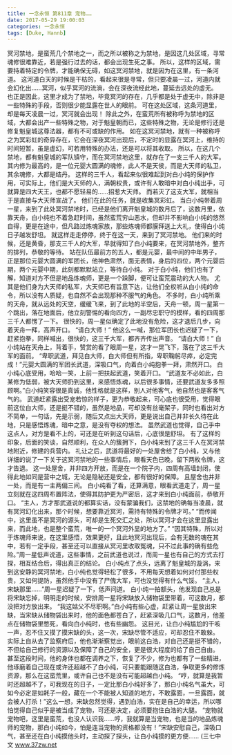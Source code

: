 ```yaml
---
title: 一念永恒 第811章 宠物……
date: 2017-05-29 19:00:03
categories: 一念永恒
tags: [Duke, Hannb]
---
```


冥河禁地，是蛮荒几个禁地之一，而之所以被称之为禁地，是因这几处区域，寻常魂修很难靠近，若是强行过去的话，都会出现生死之事。
所以，这样的区域，需要持着特定的令牌，才能确保无碍，如这冥河禁地，就是因为在这里，有一条河道。
这河道白天的时候是干枯的，看起来很是寻常，但只要凌晨一过，河道内就会幻化出……冥河，似乎冥河的流淌，会在深夜流经此地，蔓延去远处的虚无。
也正是因此，这里才成为了禁地，毕竟冥河的存在，几乎都是处于虚无中，除非是一些特殊的手段，否则很少能显露在世人的眼前。
可在这处区域，这条河道里，却是每天凌晨一过，冥河就会出现！
除此之外，在蛮荒所有被称呼为禁地的区域，大都会出产一些特殊之物，对于魁皇朝而已，这些特殊之物，无论是修行还是修复魁皇城这尊法器，都有不可或缺的作用。
如在这冥河禁地，就有一种被称呼之为冥彩虹的奇异存在，它会在深夜冥河出现后，不定时的显露在冥河上，维持的时间短暂，虽是虚幻，可若用特殊的办法，还是可以将其收取。
所以，在这几个禁地，都有魁皇城的军队镇守，而在冥河禁地这里，就存在了一支三千人的大军。
其内修为最高的，是一位元婴大圆满的魂修，此人不是天侯，而是大天师的私卫，其余魂修，大都是结丹。
这样的三千人，看起来似很难起到对白小纯的保护作用，可实际上，他们是大天师的人，满朝权贵，或许有人敢暗中对白小纯出手，可就算是四大天王，也都不愿轻易的……招惹大天师。
而若灭了这支大军，就相当于是直接与大天师宣战了。
他们在此的任务，就是收集冥彩虹。
当白小纯带着周一星，来到了此处冥河禁地时，已经是他们离开魁皇城的数月后了，这数月里，依靠天舟，白小纯也不着急赶时间，虽然蛮荒穷山恶水，但却并不影响白小纯的悠然自得，更是在途中，但凡路过炼魂家族，那些炼魂师都膜拜送上大礼，使得白小纯日子越发舒坦。
就这样走走停停，终于在这一天，来到了冥河禁地。
他们来的时候，还是黄昏，那支三千人的大军，早就得知了白小纯要来，在冥河禁地外，整齐的排列，恭敬的等待。
站在队伍最前方的五人，都是元婴，最中间的中年男子，正是那位元婴大圆满的军团长，他神色肃然，面无表情，身后的四位，两个元婴后期，两个元婴中期，此刻都默默站立，等待白小纯。
对于白小纯，他们也有了解，知道对方不但是地品炼魂师，更是一个跺脚，便可让蛮荒震动的大人物。
尤其是他们身为大天师的私军，大天师已有旨意下达，让他们全权听从白小纯的命令，所以没有人质疑，也自然不会出现那种不服气的角色。
不多时，白小纯所乘的天舟，就从远处的天空，缓缓飞来，到了此地的半空后，天舟一顿，周一星第一个跳出，落在地面后，他立刻警惕的看向四方，一副尽忠职守的模样，看的四周那三千人都愣了一下。
很快的，周一星似确定了此地没有危险，这才退后几步，向着天舟一拜，高声开口。
“请白大师！”
他这么一喊，那位军团长也迟疑了一下，赶紧抱拳，同样喊出，很快的，这三千大军，都齐齐传出声音。
“请白大师！”
白小纯站在天舟上，背着手，赞赏的看了眼周一星，这才一晃飞下，落在了这三千大军的面前。
“卑职武道，拜见白大师，白大师但有所指，卑职鞠躬尽瘁，必定完成！”元婴大圆满的军团长武道，深吸口气，向着白小纯抱拳一拜，肃然开口。
白小纯心底受用，哈哈一笑，上前一把扶起武道，笑着开口。
“武道友不必如此，白某修为低弱，被大天师扔到这里，来感悟炼魂，以后很多事情，还要武道友多多照顾啊。”白小纯笑容很是真诚，他性格就是这样，别人对他客气，他自然也是客客气气的。
武道赶紧露出受宠若惊的样子，更为恭敬起来，可心底也很受用，觉得眼前这位白大师，还是挺不错的，虽然是地品，可却没有丝毫架子，同时也看出对方不简单，一句话，先是示弱，随后又点出大天师，更是说出自己并非长久待在此地，只是感悟炼魂，暗中之意，是没有夺权的想法。
虽然武道也觉得，自己手中这点人，对方是看不上的，可还是在听到这句话后，心底很是舒坦。
有了这样的印象，后面的笑谈，自然顺利，在众人的簇拥下，白小纯来到了这三千人在冥河禁地附近，修建的兵营内。
礼让之后，武道将最好的一处屋舍给了白小纯，又与他详细的说了一下关于这冥河禁地的一些事情后，眼看天色已晚，留下两枚令牌，这才告退。
这一处屋舍，并非四方开放，而是在一个院子内，四周有高墙封闭，使得此地如同是营中之城，无论是隐秘还是安全，都有很好的保障。
且屋舍也并非一处，而是有一主两偏三间。
白小纯看了看，还算满意，眼看武道走了，周一星立刻就在这四周布置阵法，使得其防护更为严密后，这才来到白小纯面前，恭敬开口。
“主人，方才那武道说的都算实话，没有蒙骗我们，这禁地的确每当凌晨，就有冥河幻化出来，那个时候，想要靠近冥河，需持有特殊的令牌才可。”
“而传闻中，这里虽不是冥河的源头，可却是生死交汇之处，所以冥河才会在这里显露出来，而此地，也是整个蛮荒，唯一的一个冥河外显的地方了。”
“因其特殊，所以对于炼魂师来说，在这里感悟，效果更好，且此地冥河出现后，会有无数的魂在其中，若有一定手段，甚至还可以直接从冥河里收取冤魂，只不过此事的确有些危险。”周一星低声说道，这些事情，之前武道也说过，而周一星也有自己的方式去打探，相互结合后，得出真正的结论。
白小纯点了点头，远离了魁皇城的漩涡，来到这安静的冥河禁地，白小纯也觉得轻松了很多，不用每天想着如何对付那些权贵，又如何提防，虽然他手中没有了尸傀大军，可也没觉得有什么气馁。
“主人，宋缺那里……”周一星迟疑了一下，低声问道。
白小纯一拍额头，他发现自己总是将宋缺忘掉，明明走的时候，安排周一星将宋缺放入储物袋里带着，可这数月，都没把对方放出来。
“我这姑父不尽职啊。”白小纯有些心虚，赶紧让周一星放出宋缺，当宋缺从储物袋出来时，他的面色都苍白了，赶紧深吸几口气，这数月，他差点在储物袋里憋死，看向白小纯时，也有些幽怨。
这目光，让白小纯尴尬的干咳一声，忍不住又摸了摸宋缺的头，这一次，宋缺尽管不适应，可却忍住不敢躲。
实际上自从去了监察府后，他也渐渐察觉出，眼前这白浩，对自己还是挺不错的，不但给自己修行的资源以及保障了自己的安全，更是很大程度的给了自己自由。
甚至这段时间，他的身体也都在调养之下，恢复了不少，修为也都有了一些精进，他琢磨着自己现在或许还超越不了白小纯，可只要能跟随这白浩，争取更多的修炼资源，那么在这蛮荒里，或许自己也不是没有可能超越白小纯。
“哼，就算是我暂时还超越不了，可我现在的日子，一定比那白小纯好多了，那白小纯名气虽大，可如今必定是如耗子一般，藏在一个不能被人知道的地方，不敢露面，一旦露面，就会被人打杀！”这么一想，宋缺忽然觉得，遇到白浩，实在是自己的幸运，所以哪怕觉得自己似乎是被当成了宠物，可还是决定，必须要抱住白浩的大腿。
“宠物就宠物吧，这里是蛮荒，也没人认识我……哼，我就算是当宠物，也是当的地品炼魂师的宠物，那白小纯如今，怕是连当宠物的资格都没有！”宋缺安慰自己，深吸口气，甚至还在白小纯摸他头时，主动探了探头，让白小纯摸的更方便……
(三七中文 www.37zw.net